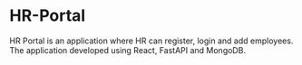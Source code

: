 # HR-Portal
HR Portal is an application where HR can register, login and add employees. The application developed using React, FastAPI and MongoDB.
